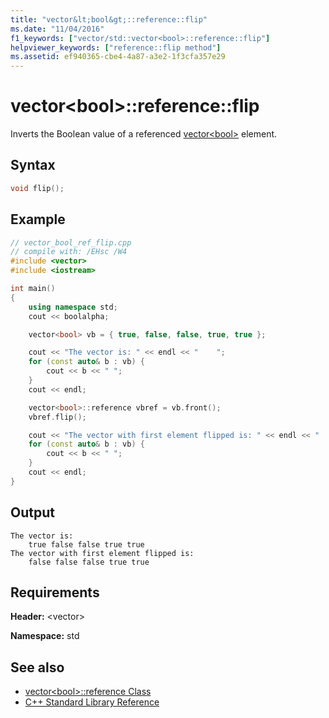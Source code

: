 ```yaml
---
title: "vector&lt;bool&gt;::reference::flip"
ms.date: "11/04/2016"
f1_keywords: ["vector/std::vector<bool>::reference::flip"]
helpviewer_keywords: ["reference::flip method"]
ms.assetid: ef940365-cbe4-4a87-a3e2-1f3cfa357e29
---
```

# vector&lt;bool&gt;::reference::flip

Inverts the Boolean value of a referenced [vector\<bool>](../standard-library/vector-bool-class.md) element.

## Syntax

```cpp
void flip();
```

## Example

```cpp
// vector_bool_ref_flip.cpp
// compile with: /EHsc /W4
#include <vector>
#include <iostream>

int main()
{
    using namespace std;
    cout << boolalpha;

    vector<bool> vb = { true, false, false, true, true };

    cout << "The vector is: " << endl << "    ";
    for (const auto& b : vb) {
        cout << b << " ";
    }
    cout << endl;

    vector<bool>::reference vbref = vb.front();
    vbref.flip();

    cout << "The vector with first element flipped is: " << endl << "    ";
    for (const auto& b : vb) {
        cout << b << " ";
    }
    cout << endl;
}
```

## Output

```Output
The vector is:
    true false false true true
The vector with first element flipped is:
    false false false true true
```

## Requirements

**Header:** \<vector>

**Namespace:** std

## See also

- [vector\<bool>::reference Class](../standard-library/vector-bool-reference-class.md)
- [C++ Standard Library Reference](../standard-library/cpp-standard-library-reference.md)
